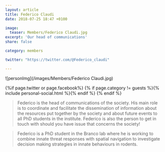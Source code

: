 ```yaml
---
layout: article
title: Federico Claudi
date: 2018-07-25 18:47 +0100

image:
  teaser: Members/Federico Claudi.jpg
excerpt: 'Our head of communications'
share: false

category: members

twitter: "https://twitter.com/@Federico_claudi"

---
```


![personImg](/images/Members/Federico Claudi.jpg)



{%if page.twitter or page.facebook%}
{% if page.category != guests %}{% include personal-social.html %}{% endif %}
{% endif %}



> Federico is the head of communications of the society. His main role is to coordinate and facilitate
the dissemination of information about the resources put together by the society and about future events
to all PhD students in the institute. Federico is also the person to get in touch with should you have
issue that concerns the society!

> Federico is a PhD student in the Branco lab where he is working to combine innate threat responses with
spatial navigation to investigate decision making strategies in innate behaviours in rodents. 

